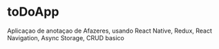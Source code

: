 # toDoApp
Aplicaçao de anotaçao de Afazeres, usando React Native, Redux, React Navigation, Async Storage, CRUD basico
